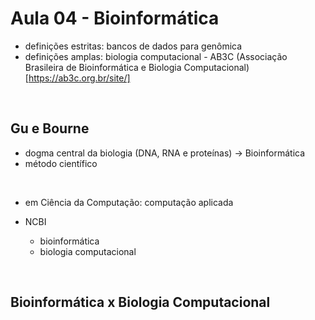 # Aula 04 - Bioinformática

- definições estritas: bancos de dados para genômica
- definições amplas: biologia computacional - AB3C (Associação Brasileira de Bioinformática e Biologia Computacional) [https://ab3c.org.br/site/]
<br>

## Gu e Bourne
- dogma central da biologia (DNA, RNA e proteínas) -> Bioinformática
- método científico
<br>

- em Ciência da Computação: computação aplicada


- NCBI
    - bioinformática
    - biologia computacional
<br>

## Bioinformática x Biologia Computacional